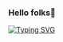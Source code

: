 ### Hello folks👋
[![Typing SVG](https://readme-typing-svg.demolab.com/?lines=I'm+Aadim+Prajapati;Nice+to+meet+you+guys)](https://git.io/typing-svg)
<!--
**PR7175Z/PR7175Z** is a ✨ _special_ ✨ repository because its `README.md` (this file) appears on your GitHub profile.

Here are some ideas to get you started:

- 🔭 I’m currently working on ...
- 🌱 I’m currently learning ...
- 👯 I’m looking to collaborate on ...
- 🤔 I’m looking for help with ...
- 💬 Ask me about ...
- 📫 How to reach me: ...
- 😄 Pronouns: ...
- ⚡ Fun fact: ...
-->
